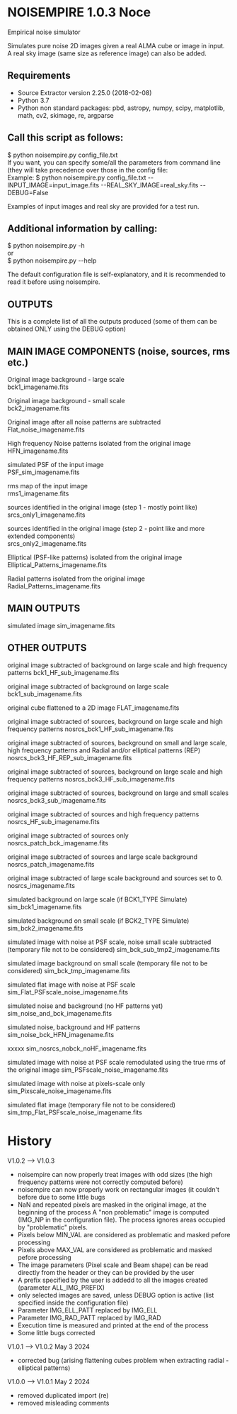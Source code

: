 # NOISEMPIRE 1.0.3 Noce
Empirical noise simulator

Simulates pure noise 2D images given a real ALMA cube or image in input.  
A real sky image (same size as reference image) can also be added.

Requirements
------------
- Source Extractor version 2.25.0 (2018-02-08)
- Python 3.7
- Python non standard packages: pbd, astropy, numpy, scipy, matplotlib, math, cv2, skimage, re, argparse 

Call this script as follows:
----------------------------
$ python noisempire.py config_file.txt  
If you want, you can specify some/all the parameters from command line (they will take precedence over those in the config file:  
Example:
$ python noisempire.py config_file.txt --INPUT_IMAGE=input_image.fits --REAL_SKY_IMAGE=real_sky.fits --DEBUG=False

Examples of input images and real sky are provided for a test run.

Additional information by calling:
---------------------------------

$ python noisempire.py -h  
or  
$ python noisempire.py --help  

The default configuration file is self-explanatory, and it is recommended to read it before using noisempire.

OUTPUTS
--------------------------
This is a complete list of all the outputs produced (some of them can be obtained ONLY using the DEBUG option)

MAIN IMAGE COMPONENTS (noise, sources, rms etc.)
------------------------------------------------
Original image background - large scale  
bck1_imagename.fits

Original image background - small scale  
bck2_imagename.fits

Original image after all noise patterns are subtracted  
Flat_noise_imagename.fits

High frequency Noise patterns isolated from the original image  
HFN_imagename.fits

simulated PSF of the input image  
PSF_sim_imagename.fits

rms map of the input image  
rms1_imagename.fits

sources identified in the original image (step 1 - mostly point like)  
srcs_only1_imagename.fits

sources identified in the original image (step 2 - point like and more extended components)  
srcs_only2_imagename.fits

Elliptical (PSF-like patterns) isolated from the original image  
Elliptical_Patterns_imagename.fits

Radial patterns isolated from the original image  
Radial_Patterns_imagename.fits


MAIN OUTPUTS
------------

simulated image 
sim_imagename.fits  


OTHER OUTPUTS
-------------

original image subtracted of background on large scale and high frequency patterns
bck1_HF_sub_imagename.fits  

original image subtracted of background on large scale
bck1_sub_imagename.fits  

original cube flattened to a 2D image
FLAT_imagename.fits  

original image subtracted of sources, background on large scale and high frequency patterns
nosrcs_bck1_HF_sub_imagename.fits  

original image subtracted of sources, background on small and large scale, high frequency patterns and Radial and/or elliptical patterns (REP)
nosrcs_bck3_HF_REP_sub_imagename.fits  

original image subtracted of sources, background on large scale and high frequency patterns
nosrcs_bck3_HF_sub_imagename.fits  

original image subtracted of sources, background on large and small scales
nosrcs_bck3_sub_imagename.fits  

original image subtracted of sources and high frequency patterns
nosrcs_HF_sub_imagename.fits  

original image subtracted of sources only
nosrcs_patch_bck_imagename.fits  

original image subtracted of sources and large scale background
nosrcs_patch_imagename.fits  

original image subtracted of large scale background and sources set to 0.
nosrcs_imagename.fits  

simulated background on large scale (if BCK1_TYPE Simulate)
sim_bck1_imagename.fits  

simulated background on small scale (if BCK2_TYPE Simulate)
sim_bck2_imagename.fits  

simulated image with noise at PSF scale, noise small scale subtracted  (temporary file not to be considered)
sim_bck_sub_tmp2_imagename.fits  

simulated image background on small scale (temporary file not to be considered)
sim_bck_tmp_imagename.fits  

simulated flat image with noise at PSF scale 
sim_Flat_PSFscale_noise_imagename.fits  

simulated noise and background (no HF patterns yet)
sim_noise_and_bck_imagename.fits  

simulated noise, background and HF patterns
sim_noise_bck_HFN_imagename.fits  

xxxxx
sim_nosrcs_nobck_noHF_imagename.fits  

simulated image with noise at PSF scale remodulated using the true rms of the original image
sim_PSFscale_noise_imagename.fits  

simulated image with noise at pixels-scale only
sim_Pixscale_noise_imagename.fits  

simulated flat image (temporary file not to be considered)
sim_tmp_Flat_PSFscale_noise_imagename.fits  

# History

V1.0.2 --> V1.0.3
- noisempire can now properly treat images with odd sizes (the high frequency patterns
   were not correctly computed before)
- noisempire can now properly work on rectangular images (it couldn't before due to some
   little bugs
- NaN and repeated pixels are masked in the original image, at the beginning of the process
   A "non problematic" image is computed (IMG_NP in the configuration file).
   The process ignores areas occupied by "problematic" pixels. 
- Pixels below MIN_VAL are considered as problematic and masked pefore processing
- Pixels above MAX_VAL are considered as problematic and masked pefore processing
- The image parameters (Pixel scale and Beam shape) can be read directly from the header or they
      can be provided by the user
- A prefix specified by the user is addedd to all the images created (parameter ALL_IMG_PREFIX)
- only selected images are saved, unless DEBUG option is active (list specified inside the configuration file)
- Parameter IMG_ELL_PATT replaced by IMG_ELL
- Parameter IMG_RAD_PATT replaced by IMG_RAD
- Execution time is measured and printed at the end of the process
- Some little bugs corrected

V1.0.1 --> V1.0.2 May 3 2024
- corrected bug (arising flattening cubes problem when extracting radial - elliptical patterns)

V1.0.0 --> V1.0.1 May 2 2024
- removed duplicated import (re)
- removed misleading comments 

